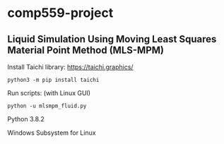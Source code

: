 # comp559-project
## Liquid Simulation Using Moving Least Squares Material Point Method (MLS-MPM)

Install Taichi library: https://taichi.graphics/

```
python3 -m pip install taichi
```

Run scripts: (with Linux GUI)
```
python -u mlsmpm_fluid.py
```

Python 3.8.2

Windows Subsystem for Linux